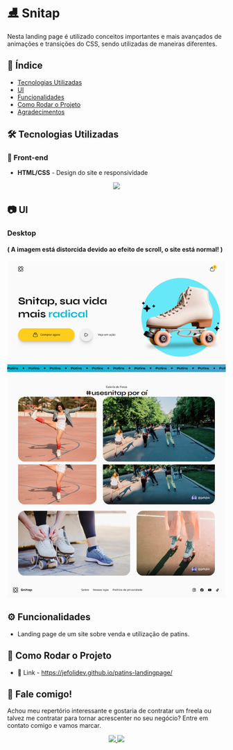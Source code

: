 # ⛸ Snitap

Nesta landing page é utilizado conceitos importantes e mais avançados de animações e transições do CSS, sendo utilizadas de maneiras diferentes.

## 📑 Índice

- [Tecnologias Utilizadas](#️-tecnologias-utilizadas)
- [UI](#-ui)
- [Funcionalidades](#️-funcionalidades)
- [Como Rodar o Projeto](#️-como-rodar-o-projeto)
- [Agradecimentos](#️-agradecimentos)

## 🛠️ Tecnologias Utilizadas

### 🔎 Front-end

- **HTML/CSS** - Design do site e responsividade

<p align="center">
  <a href="https://skillicons.dev">
    <img src="https://skillicons.dev/icons?i=html,css" />
  </a>
</p>

## 📷 UI

### Desktop

#### ( A imagem está distorcida devido ao efeito de scroll, o site está normal! )

<img src="public/full-page-desktop.png">

## ⚙️ Funcionalidades

- Landing page de um site sobre venda e utilização de patins.

## 🚀 Como Rodar o Projeto

- 🔗 Link - https://jefolidev.github.io/patins-landingpage/

## 👥 Fale comigo!

Achou meu repertório interessante e gostaria de contratar um freela ou talvez me contratar para tornar acrescenter no seu negócio? Entre em contato comigo e vamos marcar.

<p align="center">
  <a href="https://www.linkedin.com/in/jeferson-franco-1349062b0/">
    <img src="https://skillicons.dev/icons?i=linkedin" />
  </a>
  <a href="https://github.com/jefolidev">
    <img src="https://skillicons.dev/icons?i=github" />
  </a>
</p>
